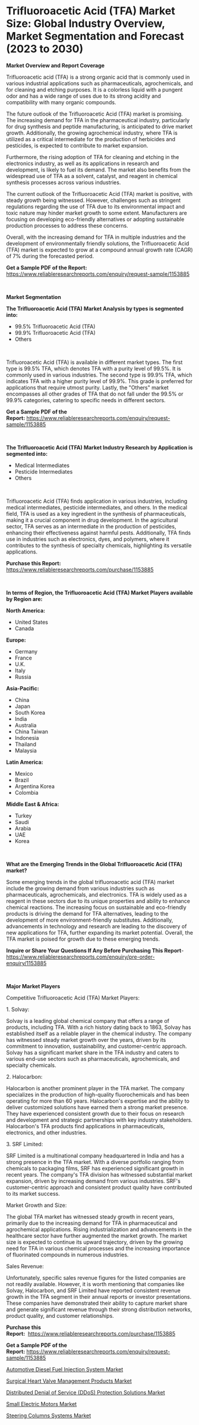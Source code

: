 <p><h1>Trifluoroacetic Acid (TFA) Market Size: Global Industry Overview, Market Segmentation and Forecast (2023 to 2030)</h1></p><p><strong>Market Overview and Report Coverage</strong></p>
<p><p>Trifluoroacetic acid (TFA) is a strong organic acid that is commonly used in various industrial applications such as pharmaceuticals, agrochemicals, and for cleaning and etching purposes. It is a colorless liquid with a pungent odor and has a wide range of uses due to its strong acidity and compatibility with many organic compounds.</p><p>The future outlook of the Trifluoroacetic Acid (TFA) market is promising. The increasing demand for TFA in the pharmaceutical industry, particularly for drug synthesis and peptide manufacturing, is anticipated to drive market growth. Additionally, the growing agrochemical industry, where TFA is utilized as a critical intermediate for the production of herbicides and pesticides, is expected to contribute to market expansion.</p><p>Furthermore, the rising adoption of TFA for cleaning and etching in the electronics industry, as well as its applications in research and development, is likely to fuel its demand. The market also benefits from the widespread use of TFA as a solvent, catalyst, and reagent in chemical synthesis processes across various industries.</p><p>The current outlook of the Trifluoroacetic Acid (TFA) market is positive, with steady growth being witnessed. However, challenges such as stringent regulations regarding the use of TFA due to its environmental impact and toxic nature may hinder market growth to some extent. Manufacturers are focusing on developing eco-friendly alternatives or adopting sustainable production processes to address these concerns.</p><p>Overall, with the increasing demand for TFA in multiple industries and the development of environmentally friendly solutions, the Trifluoroacetic Acid (TFA) market is expected to grow at a compound annual growth rate (CAGR) of 7% during the forecasted period.</p></p>
<p><strong>Get a Sample PDF of the Report:</strong> <a href="https://www.reliableresearchreports.com/enquiry/request-sample/1153885">https://www.reliableresearchreports.com/enquiry/request-sample/1153885</a></p>
<p>&nbsp;</p>
<p><strong>Market Segmentation</strong></p>
<p><strong>The Trifluoroacetic Acid (TFA) Market Analysis by types is segmented into:</strong></p>
<p><ul><li>99.5% Trifluoroacetic Acid (TFA)</li><li>99.9% Trifluoroacetic Acid (TFA)</li><li>Others</li></ul></p>
<p>&nbsp;</p>
<p><p>Trifluoroacetic Acid (TFA) is available in different market types. The first type is 99.5% TFA, which denotes TFA with a purity level of 99.5%. It is commonly used in various industries. The second type is 99.9% TFA, which indicates TFA with a higher purity level of 99.9%. This grade is preferred for applications that require utmost purity. Lastly, the "Others" market encompasses all other grades of TFA that do not fall under the 99.5% or 99.9% categories, catering to specific needs in different sectors.</p></p>
<p><strong>Get a Sample PDF of the Report:</strong>&nbsp;<a href="https://www.reliableresearchreports.com/enquiry/request-sample/1153885">https://www.reliableresearchreports.com/enquiry/request-sample/1153885</a></p>
<p>&nbsp;</p>
<p><strong>The Trifluoroacetic Acid (TFA) Market Industry Research by Application is segmented into:</strong></p>
<p><ul><li>Medical Intermediates</li><li>Pesticide Intermediates</li><li>Others</li></ul></p>
<p>&nbsp;</p>
<p><p>Trifluoroacetic Acid (TFA) finds application in various industries, including medical intermediates, pesticide intermediates, and others. In the medical field, TFA is used as a key ingredient in the synthesis of pharmaceuticals, making it a crucial component in drug development. In the agricultural sector, TFA serves as an intermediate in the production of pesticides, enhancing their effectiveness against harmful pests. Additionally, TFA finds use in industries such as electronics, dyes, and polymers, where it contributes to the synthesis of specialty chemicals, highlighting its versatile applications.</p></p>
<p><strong>Purchase this Report:</strong>&nbsp; <a href="https://www.reliableresearchreports.com/purchase/1153885">https://www.reliableresearchreports.com/purchase/1153885</a></p>
<p>&nbsp;</p>
<p><strong>In terms of Region, the Trifluoroacetic Acid (TFA) Market Players available by Region are:</strong></p>
<p>
    <p> <strong> North America: </strong>
        <ul>
            <li>United States</li>
            <li>Canada</li>
        </ul>
        </p> 
    <p> <strong> Europe: </strong>
        <ul>
            <li>Germany</li>
            <li>France</li>
            <li>U.K.</li>
            <li>Italy</li>
            <li>Russia</li>
        </ul>
        </p> 
    <p> <strong> Asia-Pacific: </strong>
        <ul>
            <li>China</li>
            <li>Japan</li>
            <li>South Korea</li>
            <li>India</li>
            <li>Australia</li>
            <li>China Taiwan</li>
            <li>Indonesia</li>
            <li>Thailand</li>
            <li>Malaysia</li>
        </ul>
        </p> 
    <p> <strong> Latin America: </strong>
        <ul>
            <li>Mexico</li>
            <li>Brazil</li>
            <li>Argentina Korea</li>
            <li>Colombia</li>
        </ul>
        </p> 
    <p> <strong> Middle East & Africa: </strong>
        <ul>
            <li>Turkey</li>
            <li>Saudi</li>
            <li>Arabia</li>
            <li>UAE</li>
            <li>Korea</li>
        </ul>
    </p>
    </p>
<p>&nbsp;</p>
<p><strong>What are the Emerging Trends in the Global Trifluoroacetic Acid (TFA) market?</strong></p>
<p><p>Some emerging trends in the global trifluoroacetic acid (TFA) market include the growing demand from various industries such as pharmaceuticals, agrochemicals, and electronics. TFA is widely used as a reagent in these sectors due to its unique properties and ability to enhance chemical reactions. The increasing focus on sustainable and eco-friendly products is driving the demand for TFA alternatives, leading to the development of more environment-friendly substitutes. Additionally, advancements in technology and research are leading to the discovery of new applications for TFA, further expanding its market potential. Overall, the TFA market is poised for growth due to these emerging trends.</p></p>
<p><strong>Inquire or Share Your Questions If Any Before Purchasing This Report</strong>- <a href="https://www.reliableresearchreports.com/enquiry/pre-order-enquiry/1153885">https://www.reliableresearchreports.com/enquiry/pre-order-enquiry/1153885</a></p>
<p>&nbsp;</p>
<p><strong>Major Market Players</strong></p>
<p><p>Competitive Trifluoroacetic Acid (TFA) Market Players:</p><p>1. Solvay:</p><p>Solvay is a leading global chemical company that offers a range of products, including TFA. With a rich history dating back to 1863, Solvay has established itself as a reliable player in the chemical industry. The company has witnessed steady market growth over the years, driven by its commitment to innovation, sustainability, and customer-centric approach. Solvay has a significant market share in the TFA industry and caters to various end-use sectors such as pharmaceuticals, agrochemicals, and specialty chemicals.</p><p>2. Halocarbon:</p><p>Halocarbon is another prominent player in the TFA market. The company specializes in the production of high-quality fluorochemicals and has been operating for more than 60 years. Halocarbon's expertise and the ability to deliver customized solutions have earned them a strong market presence. They have experienced consistent growth due to their focus on research and development and strategic partnerships with key industry stakeholders. Halocarbon's TFA products find applications in pharmaceuticals, electronics, and other industries.</p><p>3. SRF Limited:</p><p>SRF Limited is a multinational company headquartered in India and has a strong presence in the TFA market. With a diverse portfolio ranging from chemicals to packaging films, SRF has experienced significant growth in recent years. The company's TFA division has witnessed substantial market expansion, driven by increasing demand from various industries. SRF's customer-centric approach and consistent product quality have contributed to its market success.</p><p>Market Growth and Size:</p><p>The global TFA market has witnessed steady growth in recent years, primarily due to the increasing demand for TFA in pharmaceutical and agrochemical applications. Rising industrialization and advancements in the healthcare sector have further augmented the market growth. The market size is expected to continue its upward trajectory, driven by the growing need for TFA in various chemical processes and the increasing importance of fluorinated compounds in numerous industries.</p><p>Sales Revenue:</p><p>Unfortunately, specific sales revenue figures for the listed companies are not readily available. However, it is worth mentioning that companies like Solvay, Halocarbon, and SRF Limited have reported consistent revenue growth in the TFA segment in their annual reports or investor presentations. These companies have demonstrated their ability to capture market share and generate significant revenue through their strong distribution networks, product quality, and customer relationships.</p></p>
<p><strong>Purchase this Report:</strong>&nbsp;&nbsp;<a href="https://www.reliableresearchreports.com/purchase/1153885">https://www.reliableresearchreports.com/purchase/1153885</a></p>
<p></p>
<p><strong>Get a Sample PDF of the Report:</strong>&nbsp;<a href="https://www.reliableresearchreports.com/enquiry/request-sample/1153885">https://www.reliableresearchreports.com/enquiry/request-sample/1153885</a></p>
<p><p><a href="https://github.com/kuntayevaz/Market-Research-Report-List-1/blob/main/automotive-diesel-fuel-injection-system-market.md">Automotive Diesel Fuel Injection System Market</a></p><p><a href="https://www.linkedin.com/pulse/surgical-heart-valve-management-products-market-size-share-rscfe/">Surgical Heart Valve Management Products Market</a></p><p><a href="https://www.linkedin.com/pulse/decoding-distributed-denial-service-ddos-protection-solutions-t3mze/">Distributed Denial of Service (DDoS) Protection Solutions Market</a></p><p><a href="https://medium.com/@caligoldner/small-electric-motors-market-size-and-market-trends-complete-industry-overview-2023-to-2030-7860b9a77ce0">Small Electric Motors Market</a></p><p><a href="https://github.com/Krish2023na/Market-Research-Report-List-1/blob/main/steering-columns-systems-market.md">Steering Columns Systems Market</a></p></p>